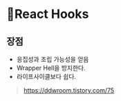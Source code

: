 # 🔗React Hooks

## 장점

- 응집성과 조립 가능성을 얻음
- Wrapper Hell을 방지한다.
- 라이프사이클보다 쉽다.

> https://ddwroom.tistory.com/75
